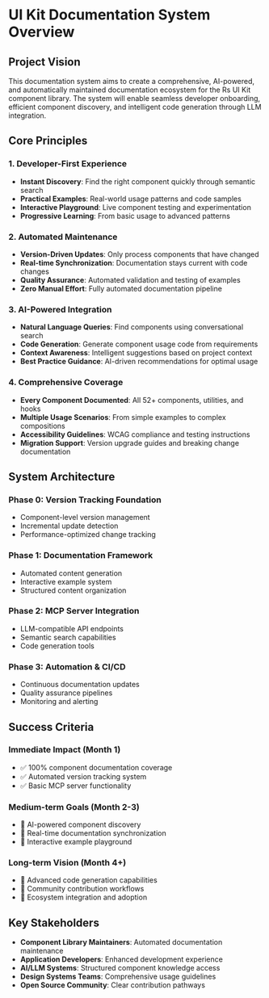 # UI Kit Documentation System Overview

## Project Vision

This documentation system aims to create a comprehensive, AI-powered, and automatically maintained documentation ecosystem for the Rs UI Kit component library. The system will enable seamless developer onboarding, efficient component discovery, and intelligent code generation through LLM integration.

## Core Principles

### 1. **Developer-First Experience**
- **Instant Discovery**: Find the right component quickly through semantic search
- **Practical Examples**: Real-world usage patterns and code samples
- **Interactive Playground**: Live component testing and experimentation
- **Progressive Learning**: From basic usage to advanced patterns

### 2. **Automated Maintenance**
- **Version-Driven Updates**: Only process components that have changed
- **Real-time Synchronization**: Documentation stays current with code changes
- **Quality Assurance**: Automated validation and testing of examples
- **Zero Manual Effort**: Fully automated documentation pipeline

### 3. **AI-Powered Integration**
- **Natural Language Queries**: Find components using conversational search
- **Code Generation**: Generate component usage code from requirements
- **Context Awareness**: Intelligent suggestions based on project context
- **Best Practice Guidance**: AI-driven recommendations for optimal usage

### 4. **Comprehensive Coverage**
- **Every Component Documented**: All 52+ components, utilities, and hooks
- **Multiple Usage Scenarios**: From simple examples to complex compositions
- **Accessibility Guidelines**: WCAG compliance and testing instructions
- **Migration Support**: Version upgrade guides and breaking change documentation

## System Architecture

### Phase 0: Version Tracking Foundation
- Component-level version management
- Incremental update detection
- Performance-optimized change tracking

### Phase 1: Documentation Framework
- Automated content generation
- Interactive example system
- Structured content organization

### Phase 2: MCP Server Integration
- LLM-compatible API endpoints
- Semantic search capabilities
- Code generation tools

### Phase 3: Automation & CI/CD
- Continuous documentation updates
- Quality assurance pipelines
- Monitoring and alerting

## Success Criteria

### Immediate Impact (Month 1)
- ✅ 100% component documentation coverage
- ✅ Automated version tracking system
- ✅ Basic MCP server functionality

### Medium-term Goals (Month 2-3)
- 🎯 AI-powered component discovery
- 🎯 Real-time documentation synchronization
- 🎯 Interactive example playground

### Long-term Vision (Month 4+)
- 🚀 Advanced code generation capabilities
- 🚀 Community contribution workflows
- 🚀 Ecosystem integration and adoption

## Key Stakeholders

- **Component Library Maintainers**: Automated documentation maintenance
- **Application Developers**: Enhanced development experience
- **AI/LLM Systems**: Structured component knowledge access
- **Design Systems Teams**: Comprehensive usage guidelines
- **Open Source Community**: Clear contribution pathways